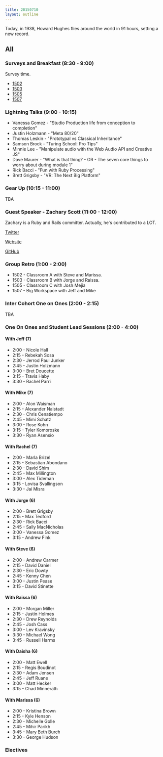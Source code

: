 ```yaml
---
title: 20150710
layout: outline
---
```


Today, in 1938, Howard Hughes flies around the world in 91 hours, setting a new record.

## All

### Surveys and Breakfast (8:30 - 9:00)

Survey time.

* [1502](https://docs.google.com/a/casimircreative.com/forms/d/13ui8bcnW41YGhZG8DeBJS9Rev3DEXc-5h91PAJaH5Qs/viewform)
* [1503](https://docs.google.com/a/casimircreative.com/forms/d/1CPCF2hZymARyeWu4I5S69KLtRVUc7skj_14KBFx_D50/viewform)
* [1505](https://docs.google.com/a/casimircreative.com/forms/d/1cRk2oBWE7upGwYIn2VvLUKCTxvxADOaMd_aWPXPKNJU/viewform)
* [1507](https://docs.google.com/a/casimircreative.com/forms/d/1MQuRLKFaMLyy9e0DoRyGhGJnUFd-3PLkcyj5erY3_5c/viewform)

### Lightning Talks (9:00 - 10:15)

* Vanessa Gomez - "Studio Production life from conception to completion" 
* Justin Holzmann - "Meta 80/20" 
* Thomas Leskin - "Prototypal vs Classical Inheritance" 
* Samson Brock - "Turing School: Pro Tips" 
* Minnie Lee - "Manipulate audio with the Web Audio API and Creative JS" 
* Dave Maurer - "What is that thing? - OR - The seven core things to worry about during module 1"
* Rick Bacci - "Fun with Ruby Processing" 
* Brett Grigsby - "VR: The Next Big Platform" 

### Gear Up (10:15 - 11:00)

TBA

### Guest Speaker - Zachary Scott (11:00 - 12:00)

Zachary is a Ruby and Rails committer. Actually, he's contributed to a LOT.

[Twitter](https://twitter.com/_zzak)

[Website](http://zzak.io/)

[GitHub](https://github.com/zzak)

### Group Retro (1:00 - 2:00)

* 1502 - Classroom A with Steve and Marissa.
* 1503 - Classroom B with Jorge and Raissa.
* 1505 - Classroom C with Josh Mejia
* 1507 - Big Workspace with Jeff and Mike

### Inter Cohort One on Ones (2:00 - 2:15)

TBA

### One On Ones and Student Lead Sessions (2:00 - 4:00) 

#### With Jeff (7)

* 2:00 - Nicole Hall
* 2:15 - Rebekah Sosa
* 2:30 - Jerrod Paul Junker
* 2:45 - Justin Holzmann
* 3:00 - Bret Doucette
* 3:15 - Travis Haby
* 3:30 - Rachel Parri

#### With Mike (7)

* 2:00 - Alon Waisman
* 2:15 - Alexander Naistadt
* 2:30 - Chris Cenatiempo
* 2:45 - Mimi Schatz
* 3:00 - Rose Kohn
* 3:15 - Tyler Komoroske
* 3:30 - Ryan Asensio

#### With Rachel (7)

* 2:00 - Marla Brizel
* 2:15 - Sebastian Abondano
* 2:30 - David Shim
* 2:45 - Max Millington
* 3:00 - Alex Tideman
* 3:15 - Lovisa Svallingson
* 3:30 - Jai Misra

#### With Jorge (6)
	
* 2:00 - Brett Grigsby
* 2:15 - Max Tedford
* 2:30 - Rick Bacci
* 2:45 - Sally MacNicholas
* 3:00 - Vanessa Gomez
* 3:15 - Andrew Fink

#### With Steve (6)

* 2:00 - Andrew Carmer
* 2:15 - David Daniel
* 2:30 - Eric Dowty
* 2:45 - Kenny Chen
* 3:00 - Justin Pease
* 3:15 - David Stinette 

#### With Raissa (6)

* 2:00 - Morgan Miller
* 2:15 - Justin Holmes
* 2:30 - Drew Reynolds
* 2:45 - Josh Cass
* 3:00 - Lev Kravinsky
* 3:30 - Michael Wong
* 3:45 - Russell Harms

#### With Daisha (6)

* 2:00 - Matt Ewell
* 2:15 - Regis Boudinot
* 2:30 - Adam Jensen
* 2:45 - Jeff Ruane
* 3:00 - Matt Hecker
* 3:15 - Chad Minnerath

#### With Marissa (6)
 
* 2:00 - Kristina Brown
* 2:15 - Kyle Henson
* 2:30 - Michelle Golle
* 2:45 - Mihir Parikh
* 3:45 - Mary Beth Burch 
* 3:30 - George Hudson

### Electives

